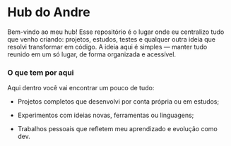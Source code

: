 # Hub do Andre
Bem-vindo ao meu hub!
Esse repositório é o lugar onde eu centralizo tudo que venho criando: projetos, estudos, testes e qualquer outra ideia que resolvi transformar em código. A ideia aqui é simples — manter tudo reunido em um só lugar, de forma organizada e acessível.

### O que tem por aqui
Aqui dentro você vai encontrar um pouco de tudo:

- Projetos completos que desenvolvi por conta própria ou em estudos;

- Experimentos com ideias novas, ferramentas ou linguagens;

- Trabalhos pessoais que refletem meu aprendizado e evolução como dev.
